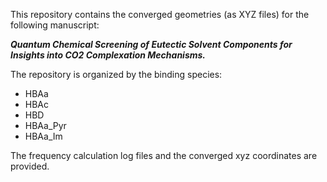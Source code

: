 This repository contains the converged geometries (as XYZ files) for the following manuscript:

***Quantum Chemical Screening of Eutectic Solvent Components for Insights into CO2 Complexation Mechanisms.***

The repository is organized by the binding species: 
- HBAa
- HBAc 
- HBD
- HBAa_Pyr
- HBAa_Im

The frequency calculation log files and the converged xyz coordinates are provided. 
